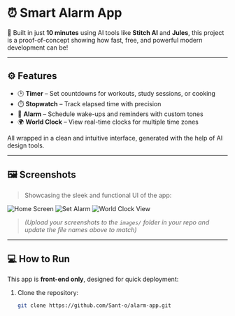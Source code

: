 # ⏰ Smart Alarm App

🚀 Built in just **10 minutes** using AI tools like **Stitch AI** and **Jules**, this project is a proof-of-concept showing how fast, free, and powerful modern development can be!

---

## ⚙️ Features

- 🕑 **Timer** – Set countdowns for workouts, study sessions, or cooking
- ⏱️ **Stopwatch** – Track elapsed time with precision
- 🔔 **Alarm** – Schedule wake-ups and reminders with custom tones
- 🌍 **World Clock** – View real-time clocks for multiple time zones

All wrapped in a clean and intuitive interface, generated with the help of AI design tools.

---

## 🖼️ Screenshots

> Showcasing the sleek and functional UI of the app:

![Home Screen](images/home-ui.png)
![Set Alarm](images/set-alarm.png)
![World Clock View](images/world-clock.png)

> _(Upload your screenshots to the `images/` folder in your repo and update the file names above to match)_

---

## 💻 How to Run

This app is **front-end only**, designed for quick deployment:

1. Clone the repository:
   ```bash
   git clone https://github.com/Sant-o/alarm-app.git
